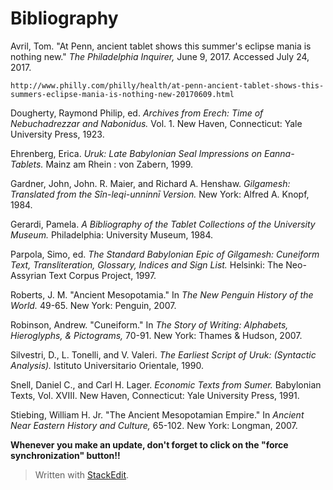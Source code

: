 # Bibliography

Avril, Tom. "At Penn, ancient tablet shows this summer's eclipse mania is nothing new." *The Philadelphia Inquirer,* June 9, 2017. Accessed July 24, 2017. 
	
	http://www.philly.com/philly/health/at-penn-ancient-tablet-shows-this-summers-eclipse-mania-is-nothing-new-20170609.html

Dougherty, Raymond Philip, ed. *Archives from Erech: Time of Nebuchadrezzar and Nabonidus.* Vol. 1.  New Haven, Connecticut: Yale University Press, 1923.
 
Ehrenberg, Erica. *Uruk: Late Babylonian Seal Impressions on Eanna-Tablets.* Mainz am Rhein : von Zabern, 1999. 

Gardner, John, John. R. Maier, and Richard A. Henshaw. *Gilgamesh: Translated from the Sîn-leqi-unninnī Version.* New York: Alfred A. Knopf, 1984.

Gerardi, Pamela. *A Bibliography of the Tablet Collections of the University Museum.* Philadelphia: University Museum, 1984.

Parpola, Simo, ed. *The Standard Babylonian Epic of Gilgamesh: Cuneiform Text, Transliteration, Glossary, Indices and Sign List.* Helsinki: The Neo-Assyrian Text Corpus Project, 1997.

Roberts, J. M. "Ancient Mesopotamia." In *The New Penguin History of the World.* 49-65. New York: Penguin, 2007.

Robinson, Andrew. "Cuneiform." In *The Story of Writing: Alphabets, Hieroglyphs, & Pictograms,* 70-91. New York: Thames & Hudson, 2007. 

Silvestri, D., L. Tonelli, and V. Valeri. *The Earliest Script of Uruk: (Syntactic Analysis).* Istituto Universitario Orientale, 1990.

Snell, Daniel C., and Carl H. Lager. *Economic Texts from Sumer.* Babylonian Texts, Vol. XVIII. New Haven, Connecticut: Yale University Press, 1991. 

Stiebing, William H. Jr. "The Ancient Mesopotamian Empire." In *Ancient Near Eastern History and Culture,* 65-102. New York: Longman, 2007.


**Whenever you make an update, don't forget to click on the "force synchronization" button!!**


> Written with [StackEdit](https://stackedit.io/).























































































































































































































































































































































































































































































































































































































































































































































































































 































































































































































































































































































































































































































